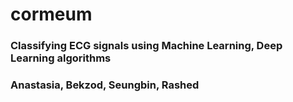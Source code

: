 # cormeum

### Classifying ECG signals using Machine Learning, Deep Learning algorithms
### Anastasia, Bekzod, Seungbin, Rashed

